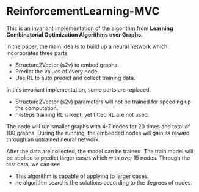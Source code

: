 # ReinforcementLearning-MVC

This is an invariant implementation of the algorithm from **Learning Combinatorial Optimization Algorithms over Graphs**.

In the paper, the main idea is to build up a neural network which incorporates three parts
* Structure2Vector (s2v) to embed graphs.
* Predict the values of every node.
* Use RL to auto predict and collect training data.

In this invariant implementation, some parts are replaced,
* Structure2Vector (s2v) parameters will not be trained for speeding up the computation.
* n-steps training RL is kept, yet fitted RL are not used.

The code will run smaller graphs with 4-7 nodes for 20 times and total of 100 graphs.
During the running, the embedded nodes will gain its reward through an untrained neural network.

After the data are collected, the model can be trained.
The train model will be applied to predict larger cases which with over 15 nodes.
Through the test data, we can see 
* This algorithm is capable of applying to larger cases.
* he algorithm searchs the solutions according to the degrees of nodes.
